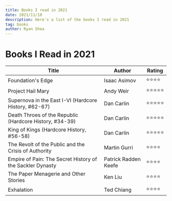 ```yaml
---
title: Books I read in 2021
date: 2021/11/10
description: Here's a list of the books I read in 2021
tag: books
author: Ryan Shea
---
```


# Books I Read in 2021


| Title       | Author      | Rating      |
| ----------- | ----------- | ----------- |
| Foundation's Edge | Isaac Asimov | ⭐⭐⭐⭐ |
| Project Hail Mary | Andy Weir | ⭐⭐⭐⭐⭐ |
| Supernova in the East I-VI (Hardcore History, #62-67) | Dan Carlin | ⭐⭐⭐⭐⭐ |
| Death Throes of the Republic (Hardcore History, #34-39) | Dan Carlin | ⭐⭐⭐⭐⭐ |
| King of Kings (Hardcore History, #56-58) | Dan Carlin | ⭐⭐⭐⭐⭐ |
| The Revolt of the Public and the Crisis of Authority | Martin Gurri | ⭐⭐⭐⭐ |
| Empire of Pain: The Secret History of the Sackler Dynasty | Patrick Radden Keefe | ⭐⭐⭐⭐ |
| The Paper Menagerie and Other Stories | Ken Liu | ⭐⭐⭐⭐ |
| Exhalation | Ted Chiang | ⭐⭐⭐⭐ |
